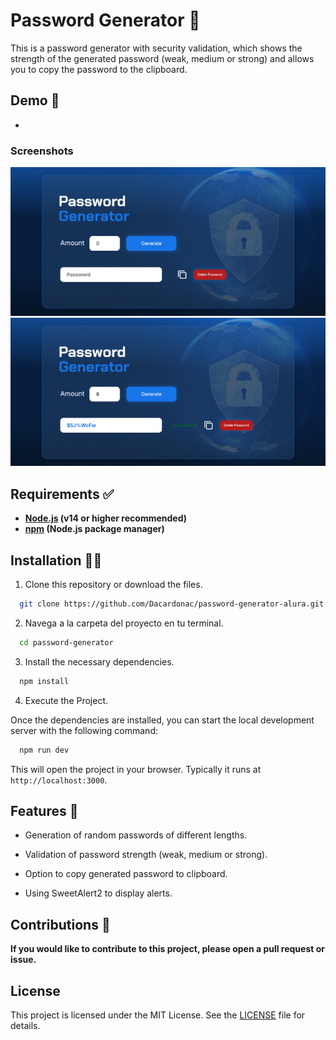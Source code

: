 # Password Generator 🔐

This is a password generator with security validation, which shows the strength of the generated password (weak, medium or strong) and allows you to copy the password to the clipboard.

## Demo 🚀

- []()

### Screenshots

  ![desktop-design](./public/design/desktop-design.webp)
  ![desktop-active-design](./public/design/desktop-active-design.webp)

## Requirements ✅

- **[Node.js](https://nodejs.org/) (v14 or higher recommended)**
- **[npm](https://www.npmjs.com/) (Node.js package manager)**

## Installation 👨‍💻

1. Clone this repository or download the files.

  ```bash
    git clone https://github.com/Dacardonac/password-generator-alura.git
  ```

2. Navega a la carpeta del proyecto en tu terminal.

  ```bash
    cd password-generator
  ```

3. Install the necessary dependencies.
  ```bash
    npm install
  ```

4. Execute the Project.

  Once the dependencies are installed, you can start the local development server with the following command:

  ```bash
    npm run dev
  ```
  This will open the project in your browser. Typically it runs at `http://localhost:3000`.

## Features 📄

- Generation of random passwords of different lengths.

- Validation of password strength (weak, medium or strong).

- Option to copy generated password to clipboard.

- Using SweetAlert2 to display alerts.

## Contributions 👥

**If you would like to contribute to this project, please open a pull request or issue.**

## License

This project is licensed under the MIT License. See the [LICENSE](./LICENSE) file for details.